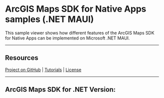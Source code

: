 # ArcGIS Maps SDK for Native Apps samples (.NET MAUI)

This sample viewer shows how different features of the ArcGIS Maps SDK for Native Apps can be implemented on Microsoft .NET MAUI. 

----

## Resources

[Project on GitHub](https://github.com/Esri/arcgis-runtime-samples-dotnet) | [Tutorials](https://developers.arcgis.com/labs/browse/?topic=any&product=NET) | [License](https://github.com/Esri/arcgis-runtime-samples-dotnet/blob/master/license.txt)

----

## ArcGIS Maps SDK for .NET Version: 